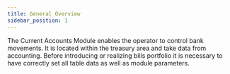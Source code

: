 ```yaml
---
title: General Overview
sidebar_position: 1
---
```


The Current Accounts Module enables the operator to control bank movements. It is located within the treasury area and take data from accounting. Before introducing or realizing bills portfolio it is necessary to have correctly set all table data as well as module parameters.






